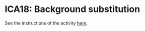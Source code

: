 # ICA18: Background substitution
See the instructions of the activity [here](https://docs.google.com/document/d/1gdofZuU-48H6fHshlipU12EGvTWmunnZ9jgkcHzI4vA/preview).
